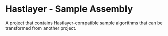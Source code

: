 # Hastlayer - Sample Assembly

A project that contains Hastlayer-compatible sample algorithms that can be transformed from another project.

